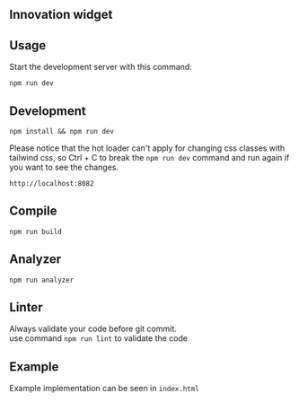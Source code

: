 Innovation widget
---

Usage
---
Start the development server with this command:
```
npm run dev
```

Development
---
```
npm install && npm run dev
```
Please notice that the hot loader can't apply for changing css classes with tailwind css, so Ctrl + C to break the `npm run dev` command and run again if you want to see the changes.

```
http://localhost:8082
```

Compile
---
```
npm run build
```

Analyzer
---
```
npm run analyzer
```

Linter
-----

Always validate your code before git commit.   
use command `npm run lint` to validate the code

Example
-----

Example implementation can be seen in `index.html`
